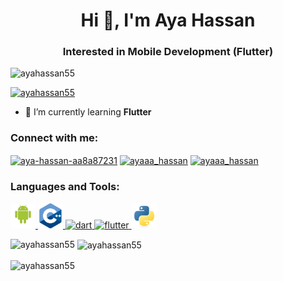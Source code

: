 <h1 align="center">Hi 👋, I'm Aya Hassan</h1>
<h3 align="center">Interested in Mobile Development (Flutter)</h3>

<p align="left"> <img src="https://komarev.com/ghpvc/?username=ayahassan55&label=Profile%20views&color=0e75b6&style=flat" alt="ayahassan55" /> </p>

<p align="left"> <a href="https://github.com/ryo-ma/github-profile-trophy"><img src="https://github-profile-trophy.vercel.app/?username=ayahassan55" alt="ayahassan55" /></a> </p>

- 🌱 I’m currently learning **Flutter**

<h3 align="left">Connect with me:</h3>
<p align="left">
<a href="https://linkedin.com/in/aya-hassan-aa8a87231" target="blank"><img align="center" src="https://raw.githubusercontent.com/rahuldkjain/github-profile-readme-generator/master/src/images/icons/Social/linked-in-alt.svg" alt="aya-hassan-aa8a87231" height="30" width="40" /></a>
<a href="https://codeforces.com/profile/ayaaa_hassan" target="blank"><img align="center" src="https://raw.githubusercontent.com/rahuldkjain/github-profile-readme-generator/master/src/images/icons/Social/codeforces.svg" alt="ayaaa_hassan" height="30" width="40" /></a>
<a href="https://www.leetcode.com/ayaaa_hassan" target="blank"><img align="center" src="https://raw.githubusercontent.com/rahuldkjain/github-profile-readme-generator/master/src/images/icons/Social/leet-code.svg" alt="ayaaa_hassan" height="30" width="40" /></a>
</p>

<h3 align="left">Languages and Tools:</h3>
<p align="left"> <a href="https://developer.android.com" target="_blank" rel="noreferrer"> <img src="https://raw.githubusercontent.com/devicons/devicon/master/icons/android/android-original-wordmark.svg" alt="android" width="40" height="40"/> </a> <a href="https://www.w3schools.com/cpp/" target="_blank" rel="noreferrer"> <img src="https://raw.githubusercontent.com/devicons/devicon/master/icons/cplusplus/cplusplus-original.svg" alt="cplusplus" width="40" height="40"/> </a> <a href="https://dart.dev" target="_blank" rel="noreferrer"> <img src="https://www.vectorlogo.zone/logos/dartlang/dartlang-icon.svg" alt="dart" width="40" height="40"/> </a> <a href="https://flutter.dev" target="_blank" rel="noreferrer"> <img src="https://www.vectorlogo.zone/logos/flutterio/flutterio-icon.svg" alt="flutter" width="40" height="40"/> </a> <a href="https://www.python.org" target="_blank" rel="noreferrer"> <img src="https://raw.githubusercontent.com/devicons/devicon/master/icons/python/python-original.svg" alt="python" width="40" height="40"/> </a> </p>

<p><img align="left" src="https://github-readme-stats.vercel.app/api/top-langs?username=ayahassan55&show_icons=true&locale=en&layout=compact" alt="ayahassan55" /></p>

<p>&nbsp;<img align="center" src="https://github-readme-stats.vercel.app/api?username=ayahassan55&show_icons=true&locale=en" alt="ayahassan55" /></p>

<p><img align="center" src="https://github-readme-streak-stats.herokuapp.com/?user=ayahassan55&" alt="ayahassan55" /></p>

